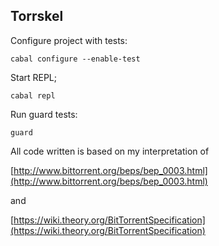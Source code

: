 ## Torrskel

Configure project with tests:

`cabal configure --enable-test`

Start REPL;

`cabal repl`

Run guard tests:

`guard`

All code written is based on my interpretation of

[http://www.bittorrent.org/beps/bep_0003.html](http://www.bittorrent.org/beps/bep_0003.html)

and

[https://wiki.theory.org/BitTorrentSpecification](https://wiki.theory.org/BitTorrentSpecification)
